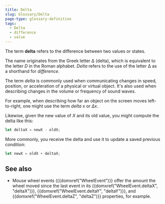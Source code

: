 ```yaml
---
title: Delta
slug: Glossary/Delta
page-type: glossary-definition
tags:
  - Delta
  - difference
  - value
---
```


The term **delta** refers to the difference between two values or states.

The name originates from the Greek letter Δ (delta), which is equivalent to the letter _D_ in the Roman alphabet. _Delta_ refers to the use of the letter Δ as a shorthand for _difference_.

The term _delta_ is commonly used when communicating changes in speed, position, or acceleration of a physical or virtual object. It's also used when describing changes in the volume or frequency of sound waves.

For example, when describing how far an object on the screen moves left-to-right, one might use the term _delta x_ or _Δx_.

Likewise, given the new value of _X_ and its old value, you might compute the delta like this:

```js
let deltaX = newX - oldX;
```

More commonly, you receive the delta and use it to update a saved previous condition:

```js
let newX = oldX + deltaX;
```

## See also

- Mouse wheel events ({{domxref("WheelEvent")}} offer the amount the wheel moved since the last event in its {{domxref("WheelEvent.deltaX", "deltaX")}}, {{domxref("WheelEvent.deltaY", "deltaY")}}, and {{domxref("WheelEvent.deltaZ", "deltaZ")}} properties, for example.
